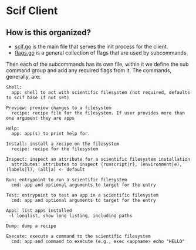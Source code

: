 # Scif Client

## How is this organized?

 - [scif.go](scif.go) is the main file that serves the init process for the client.
 - [flags.go](flags.go) is a general collection of flags that are used by subcommands

Then each of the subcommands has its own file, within it we define the sub command
group and add any required flags from it. The commands, generally, are:

```
Shell:
  app: shell to act with scientific filesystem (not required, defaults to scif base if not set)

Preview: preview changes to a filesystem
  recipe: recipe file for the filesystem. If user provides more than one argument they are apps

Help:
  app: app(s) to print help for.

Install: install a recipe on the filesystem
  recipe: recipe for the filesystem

Inspect: inspect an attribute for a scientific filesystem installation
  attributes: attributes to inspect (runscript|r), (environment|e), (labels|l), (all|a) <- default

Run: entrypoint to run a scientific filesystem
  cmd: app and optional arguments to target for the entry

Test: entrypoint to test an app in a scientific filesystem
  cmd: app and optional arguments to target for the entry

Apps: list apps installed
 -l longlist, show long listing, including paths

Dump: dump a recipe
  
Execute: execute a command to the scientific filesystem
  cmd: app and command to execute (e.g., exec <appname> echo "HELLO"
```
